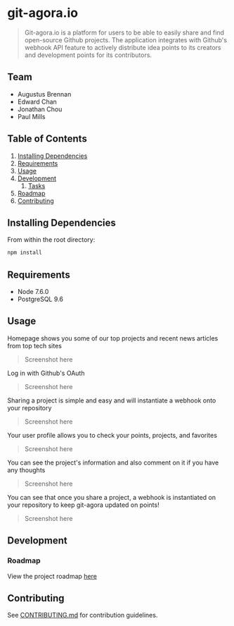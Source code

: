 # git-agora.io

> Git-agora.io is a platform for users to be able to easily share and find open-source Github projects. The application integrates with Github's webhook API feature to actively distribute idea points to its creators and development points for its contributors.

## Team

  - Augustus Brennan
  - Edward Chan
  - Jonathan Chou
  - Paul Mills

## Table of Contents

1. [Installing Dependencies](#installing-dependencies)
1. [Requirements](#requirements)
1. [Usage](#Usage)
1. [Development](#development)
    1. [Tasks](#tasks)
1. [Roadmap](#roadmap)
1. [Contributing](#contributing)


## Installing Dependencies

From within the root directory:
```sh
npm install
```

## Requirements

- Node 7.6.0
- PostgreSQL 9.6

## Usage

Homepage shows you some of our top projects and recent news articles from top tech sites
> Screenshot here

Log in with Github's OAuth
> Screenshot here

Sharing a project is simple and easy and will instantiate a webhook onto your repository 
> Screenshot here

Your user profile allows you to check your points, projects, and favorites
> Screenshot here

You can see the project's information and also comment on it if you have any thoughts
> Screenshot here

You can see that once you share a project, a webhook is instantiated on your repository to keep git-agora updated on points!
> Screenshot here

## Development


### Roadmap

View the project roadmap [here](LINK_TO_DOC)


## Contributing

See [CONTRIBUTING.md](CONTRIBUTING.md) for contribution guidelines.
